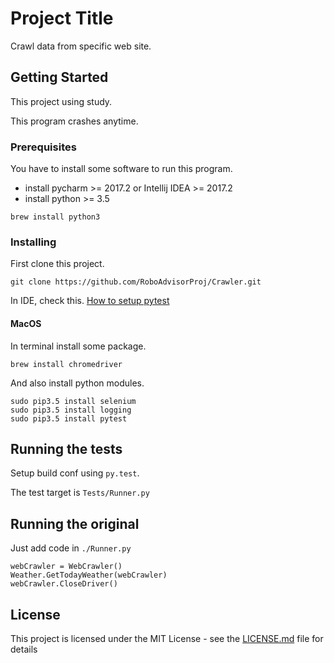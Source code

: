 # Project Title

Crawl data from specific web site.

## Getting Started

This project using study.

This program crashes anytime.

### Prerequisites

You have to install some software to run this program.

- install pycharm >= 2017.2 or Intellij IDEA >= 2017.2
- install python >= 3.5
```
brew install python3
```

### Installing

First clone this project.
```
git clone https://github.com/RoboAdvisorProj/Crawler.git
```

In IDE, check this.
[How to setup pytest](https://stackoverflow.com/questions/6397063/how-do-i-configure-pycharm-to-run-py-test-tests)

#### MacOS

In terminal install some package.

```
brew install chromedriver
```

And also install python modules.

```
sudo pip3.5 install selenium
sudo pip3.5 install logging
sudo pip3.5 install pytest
```

## Running the tests

Setup build conf using `py.test`.

The test target is `Tests/Runner.py`


## Running the original 

Just add code in `./Runner.py`

```
webCrawler = WebCrawler()
Weather.GetTodayWeather(webCrawler)
webCrawler.CloseDriver()
```

## License

This project is licensed under the MIT License - see the [LICENSE.md](LICENSE) file for details
